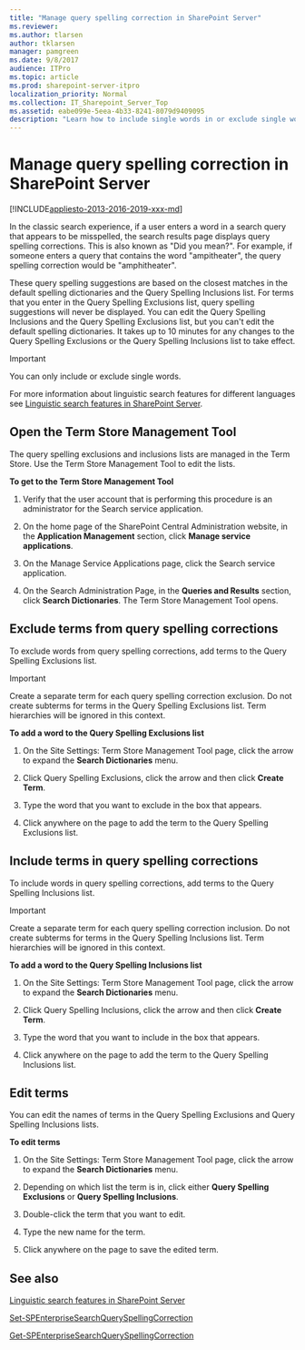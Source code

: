 ```yaml
---
title: "Manage query spelling correction in SharePoint Server"
ms.reviewer: 
ms.author: tlarsen
author: tklarsen
manager: pamgreen
ms.date: 9/8/2017
audience: ITPro
ms.topic: article
ms.prod: sharepoint-server-itpro
localization_priority: Normal
ms.collection: IT_Sharepoint_Server_Top
ms.assetid: eabe099e-5eea-4b33-8241-8079d9409095
description: "Learn how to include single words in or exclude single words from query spelling corrections to help correct spelling errors in queries."
---
```


# Manage query spelling correction in SharePoint Server

[!INCLUDE[appliesto-2013-2016-2019-xxx-md](../includes/appliesto-2013-2016-2019-xxx-md.md)] 
  
In the classic search experience, if a user enters a word in a search query that appears to be misspelled, the search results page displays query spelling corrections. This is also known as "Did you mean?". For example, if someone enters a query that contains the word "ampitheater", the query spelling correction would be "amphitheater".
  
These query spelling suggestions are based on the closest matches in the default spelling dictionaries and the Query Spelling Inclusions list. For terms that you enter in the Query Spelling Exclusions list, query spelling suggestions will never be displayed. You can edit the Query Spelling Inclusions and the Query Spelling Exclusions list, but you can't edit the default spelling dictionaries. It takes up to 10 minutes for any changes to the Query Spelling Exclusions or the Query Spelling Inclusions list to take effect.
  
> [!IMPORTANT]
> You can only include or exclude single words. 
  
For more information about linguistic search features for different languages see [Linguistic search features in SharePoint Server](../technical-reference/linguistic-search-features.md).
  
    
## Open the Term Store Management Tool
<a name="QS_OpenTS"> </a>

The query spelling exclusions and inclusions lists are managed in the Term Store. Use the Term Store Management Tool to edit the lists.
  
 **To get to the Term Store Management Tool**
  
1. Verify that the user account that is performing this procedure is an administrator for the Search service application. 
    
2. On the home page of the SharePoint Central Administration website, in the **Application Management** section, click **Manage service applications**.
    
3. On the Manage Service Applications page, click the Search service application.
    
4. On the Search Administration Page, in the **Queries and Results** section, click **Search Dictionaries**. The Term Store Management Tool opens.
    
## Exclude terms from query spelling corrections
<a name="QS_Exclude"> </a>

To exclude words from query spelling corrections, add terms to the Query Spelling Exclusions list.
  
> [!IMPORTANT]
> Create a separate term for each query spelling correction exclusion. Do not create subterms for terms in the Query Spelling Exclusions list. Term hierarchies will be ignored in this context. 
  
 **To add a word to the Query Spelling Exclusions list**
  
1. On the Site Settings: Term Store Management Tool page, click the arrow to expand the **Search Dictionaries** menu. 
    
2. Click Query Spelling Exclusions, click the arrow and then click **Create Term**. 
    
3. Type the word that you want to exclude in the box that appears. 
    
4. Click anywhere on the page to add the term to the Query Spelling Exclusions list.
    
## Include terms in query spelling corrections
<a name="QS_Include"> </a>

To include words in query spelling corrections, add terms to the Query Spelling Inclusions list.
  
> [!IMPORTANT]
> Create a separate term for each query spelling correction inclusion. Do not create subterms for terms in the Query Spelling Inclusions list. Term hierarchies will be ignored in this context. 
  
 **To add a word to the Query Spelling Inclusions list**
  
1. On the Site Settings: Term Store Management Tool page, click the arrow to expand the **Search Dictionaries** menu. 
    
2. Click Query Spelling Inclusions, click the arrow and then click **Create Term**. 
    
3. Type the word that you want to include in the box that appears. 
    
4. Click anywhere on the page to add the term to the Query Spelling Inclusions list.
    
## Edit terms
<a name="QS_Edit"> </a>

You can edit the names of terms in the Query Spelling Exclusions and Query Spelling Inclusions lists. 
  
 **To edit terms**
  
1. On the Site Settings: Term Store Management Tool page, click the arrow to expand the **Search Dictionaries** menu. 
    
2. Depending on which list the term is in, click either **Query Spelling Exclusions** or **Query Spelling Inclusions**.
    
3. Double-click the term that you want to edit. 
    
4. Type the new name for the term.
    
5. Click anywhere on the page to save the edited term.
    
## See also
<a name="QS_Edit"> </a>

[Linguistic search features in SharePoint Server](../technical-reference/linguistic-search-features.md)

[Set-SPEnterpriseSearchQuerySpellingCorrection](/powershell/module/sharepoint-server/Set-SPEnterpriseSearchQuerySpellingCorrection?view=sharepoint-ps)
  
[Get-SPEnterpriseSearchQuerySpellingCorrection](/powershell/module/sharepoint-server/Get-SPEnterpriseSearchQuerySpellingCorrection?view=sharepoint-ps)

